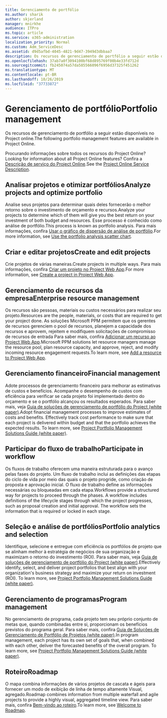 ```yaml
---
title: Gerenciamento de portfólio
ms.author: sharik
author: skjerland
manager: mnirkhe
audience: ITPro
ms.topic: article
ms.service: o365-administration
localization_priority: Normal
ms.custom: Adm_ServiceDesc
ms.assetid: d9d5afbd-4045-4821-9d47-3949d3dbbaa7
description: Os recursos de gerenciamento de portfólio a seguir estão disponíveis no Project online.
ms.openlocfilehash: 37ab7a0f3094100bf68d895769f00b4e33fd712d
ms.sourcegitcommit: fb245074a57da585566096f6956d37325f451262
ms.translationtype: MT
ms.contentlocale: pt-BR
ms.lasthandoff: 10/26/2019
ms.locfileid: "37733872"
---
```

# <a name="portfolio-management"></a><span data-ttu-id="88a52-103">Gerenciamento de portfólio</span><span class="sxs-lookup"><span data-stu-id="88a52-103">Portfolio management</span></span>

<span data-ttu-id="88a52-104">Os recursos de gerenciamento de portfólio a seguir estão disponíveis no Project online.</span><span class="sxs-lookup"><span data-stu-id="88a52-104">The following portfolio management features are available in Project Online.</span></span>
  
<span data-ttu-id="88a52-105">Procurando informações sobre todos os recursos do Project Online?</span><span class="sxs-lookup"><span data-stu-id="88a52-105">Looking for information about all Project Online features?</span></span> <span data-ttu-id="88a52-106">Confira a [Descrição de serviço do Project Online](project-online-service-description.md).</span><span class="sxs-lookup"><span data-stu-id="88a52-106">See the [Project Online Service Description](project-online-service-description.md).</span></span>
  
## <a name="analyze-projects-and-optimize-portfolio"></a><span data-ttu-id="88a52-107">Analisar projetos e otimizar portfólios</span><span class="sxs-lookup"><span data-stu-id="88a52-107">Analyze projects and optimize portfolio</span></span>

<span data-ttu-id="88a52-108">Analise seus projetos para determinar quais deles fornecerão o melhor retorno sobre o investimento de orçamento e recursos.</span><span class="sxs-lookup"><span data-stu-id="88a52-108">Analyze your projects to determine which of them will give you the best return on your investment of both budget and resources.</span></span> <span data-ttu-id="88a52-109">Esse processo é conhecido como análise de portfólio.</span><span class="sxs-lookup"><span data-stu-id="88a52-109">This process is known as portfolio analysis.</span></span> <span data-ttu-id="88a52-110">Para mais informações, confira [Usar o gráfico de dispersão de análise de portfólio](https://go.microsoft.com/fwlink/?LinkID=823665&amp;clcid=0x409).</span><span class="sxs-lookup"><span data-stu-id="88a52-110">For more information, see [Use the portfolio analysis scatter chart](https://go.microsoft.com/fwlink/?LinkID=823665&amp;clcid=0x409).</span></span>
  
## <a name="create-and-edit-projects"></a><span data-ttu-id="88a52-111">Criar e editar projetos</span><span class="sxs-lookup"><span data-stu-id="88a52-111">Create and edit projects</span></span>

<span data-ttu-id="88a52-112">Crie projetos de várias maneiras.</span><span class="sxs-lookup"><span data-stu-id="88a52-112">Create projects in multiple ways.</span></span> <span data-ttu-id="88a52-113">Para mais informações, confira [Criar um projeto no Project Web App](https://go.microsoft.com/fwlink/?LinkID=746895&amp;clcid=0x409).</span><span class="sxs-lookup"><span data-stu-id="88a52-113">For more information, see [Create a project in Project Web App](https://go.microsoft.com/fwlink/?LinkID=746895&amp;clcid=0x409).</span></span>
  
## <a name="enterprise-resource-management"></a><span data-ttu-id="88a52-114">Gerenciamento de recursos da empresa</span><span class="sxs-lookup"><span data-stu-id="88a52-114">Enterprise resource management</span></span>

<span data-ttu-id="88a52-115">Os recursos são pessoas, materiais ou custos necessários para realizar seu projeto.</span><span class="sxs-lookup"><span data-stu-id="88a52-115">Resources are the people, materials, or costs that are required to get your project done.</span></span> <span data-ttu-id="88a52-116">As soluções Microsoft PPM permitem que os gerentes de recursos gerenciem o pool de recursos, planejem a capacidade dos recursos e aprovem, rejeitem e modifiquem solicitações de compromisso de recursos de entrada Para saber mais, confira [Adicionar um recurso ao Project Web App](https://go.microsoft.com/fwlink/p/?LinkId=271320).</span><span class="sxs-lookup"><span data-stu-id="88a52-116">Microsoft PPM solutions let resource managers manage the resource pool, plan resource capacity, and approve, reject, and modify incoming resource engagement requests.To learn more, see [Add a resource to Project Web App](https://go.microsoft.com/fwlink/p/?LinkId=271320).</span></span>
  
## <a name="financial-management"></a><span data-ttu-id="88a52-117">Gerenciamento financeiro</span><span class="sxs-lookup"><span data-stu-id="88a52-117">Financial management</span></span>

<span data-ttu-id="88a52-p105">Adote processos de gerenciamento financeiro para melhorar as estimativas de custos e benefícios. Acompanhe o desempenho de custos com eficiência para verificar se cada projeto foi implementado dentro do orçamento e se o portfólio alcançou os resultados esperados. Para saber mais, veja [Guia de soluções de gerenciamento de portfólio do Project (white paper)](https://go.microsoft.com/fwlink/p/?LinkId=402633).</span><span class="sxs-lookup"><span data-stu-id="88a52-p105">Adopt financial management processes to improve estimates of costs and benefits. Effectively track cost performance to make sure that each project is delivered within budget and that the portfolio achieves the expected results. To learn more, see [Project Portfolio Management Solutions Guide (white paper)](https://go.microsoft.com/fwlink/p/?LinkId=402633).</span></span>
  
## <a name="participate-in-workflow"></a><span data-ttu-id="88a52-121">Participar do fluxo de trabalho</span><span class="sxs-lookup"><span data-stu-id="88a52-121">Participate in workflow</span></span>

<span data-ttu-id="88a52-p106">Os fluxos de trabalho oferecem uma maneira estruturada para o avanço pelas fases do projeto. Um fluxo de trabalho inclui as definições das etapas do ciclo de vida por meio das quais o projeto progride, como criação de proposta e aprovação inicial. O fluxo de trabalho define as informações necessárias ou bloqueadas em cada etapa.</span><span class="sxs-lookup"><span data-stu-id="88a52-p106">Workflows provide a structured way for projects to proceed through the phases. A workflow includes definitions of the lifecycle stages through which the project progresses, such as proposal creation and initial approval. The workflow sets the information that is required or locked in each stage.</span></span>
  
## <a name="portfolio-analytics-and-selection"></a><span data-ttu-id="88a52-125">Seleção e análise de portfólios</span><span class="sxs-lookup"><span data-stu-id="88a52-125">Portfolio analytics and selection</span></span>

<span data-ttu-id="88a52-p107">Identifique, selecione e entregue com eficiência os portfólios de projeto que se alinham melhor à estratégia de negócios de sua organização e maximizam o retorno do investimento (ROI). Para saber mais, veja [Guia de soluções de gerenciamento de portfólio do Project (white paper)](https://go.microsoft.com/fwlink/p/?LinkId=402633).</span><span class="sxs-lookup"><span data-stu-id="88a52-p107">Effectively identify, select, and deliver project portfolios that best align with your organization's business strategy and maximize your return on investment (ROI). To learn more, see [Project Portfolio Management Solutions Guide (white paper)](https://go.microsoft.com/fwlink/p/?LinkId=402633).</span></span>
  
## <a name="program-management"></a><span data-ttu-id="88a52-128">Gerenciamento de programas</span><span class="sxs-lookup"><span data-stu-id="88a52-128">Program management</span></span>

<span data-ttu-id="88a52-p108">No gerenciamento de programa, cada projeto tem seu próprio conjunto de metas que, quando combinadas entre si, proporcionam os benefícios previstos do programa geral. Para saber mais, confira [Guia de Soluções de Gerenciamento de Portfólio de Projetos (white paper)](https://go.microsoft.com/fwlink/p/?LinkId=402633).</span><span class="sxs-lookup"><span data-stu-id="88a52-p108">In program management, each project has its own set of goals that, when combined with each other, deliver the forecasted benefits of the overall program. To learn more, see [Project Portfolio Management Solutions Guide (white paper)](https://go.microsoft.com/fwlink/p/?LinkId=402633).</span></span>
  
## <a name="roadmap"></a><span data-ttu-id="88a52-131">Roteiro</span><span class="sxs-lookup"><span data-stu-id="88a52-131">Roadmap</span></span>

<span data-ttu-id="88a52-132">O mapa combina informações de vários projetos de cascata e ágeis para fornecer um modo de exibição de linha de tempo altamente Visual, agregado.</span><span class="sxs-lookup"><span data-stu-id="88a52-132">Roadmap combines information from multiple waterfall and agile projects to provide a highly visual, aggregated timeline view.</span></span> <span data-ttu-id="88a52-133">Para saber mais, confira [Bem-vindo ao roteiro](https://support.office.com/article/video-welcome-to-roadmap-57764149-51b8-468f-a50d-9ea6a4fd835a).</span><span class="sxs-lookup"><span data-stu-id="88a52-133">To learn more, see [Welcome to Roadmap](https://support.office.com/article/video-welcome-to-roadmap-57764149-51b8-468f-a50d-9ea6a4fd835a).</span></span>

